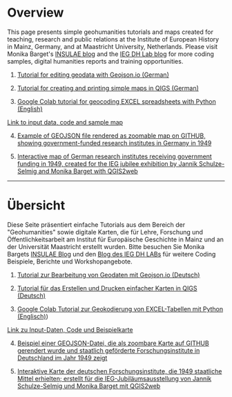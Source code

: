 # Overview

This page presents simple geohumanities tutorials and maps created for teaching, research and public relations at the Institute of European History in Mainz, Germany, and at Maastricht University, Netherlands. Please visit Monika Barget's [INSULAE blog](https://insulae.hypotheses.org/) and the [IEG DH Lab blog](https://dhlab.hypotheses.org/) for more coding samples, digital humanities reports and training opportunities.

1. [Tutorial for editing geodata with Geojson.io (German)](https://monikabarget.github.io/GeoHumTutorials/Tutorial_GeoJSON)

2. [Tutorial for creating and printing simple maps in QIGS (German)](https://monikabarget.github.io/GeoHumTutorials/Tutorial_simpleQGISmaps)

3. [Google Colab tutorial for geocoding EXCEL spreadsheets with Python (English)](https://colab.research.google.com/drive/1TtMkbA2LFkC0Nuvsq0dZzQqGJIx1xQ7u)

[Link to input data, code and sample map](https://github.com/MonikaBarget/GeoHumTutorials/tree/master/Colab_Geocoding)

4. [Example of GEOJSON file rendered as zoomable map on GITHUB, showing government-funded research institutes in Germany in 1949](https://github.com/MonikaBarget/GeoHumTutorials/blob/master/IEG_test_map.geojson)

5. [Interactive map of German research institutes receiving government funding in 1949, created for the IEG jubilee exhibition by Jannik Schulze-Selmig and Monika Barget with QGIS2web](https://monikabarget.github.io/GeoHumTutorials/qgis2web_IEG_jubilee_map/index.html)

***

# Übersicht

Diese Seite präsentiert einfache Tutorials aus dem Bereich der "Geohumanities" sowie digitale Karten, die für Lehre, Forschung und Öffentlichkeitsarbeit am Institut für Europäische Geschichte in Mainz und an der Universität Maastricht erstellt wurden. Bitte besuchen Sie Monika Bargets [INSULAE Blog](https://insulae.hypotheses.org/) und den [Blog des IEG DH LABs](https://dhlab.hypotheses.org/) für weitere Coding Beispiele, Berichte und Workshopangebote.

1. [Tutorial zur Bearbeitung von Geodaten mit Geojson.io (Deutsch)](https://monikabarget.github.io/GeoHumTutorials/Tutorial_GeoJSON)

2. [Tutorial für das Erstellen und Drucken einfacher Karten in QIGS (Deutsch)](https://monikabarget.github.io/GeoHumTutorials/Tutorial_simpleQGISmaps)

3. [Google Colab Tutorial zur Geokodierung von EXCEL-Tabellen mit Python (Englisch)](https://colab.research.google.com/drive/1TtMkbA2LFkC0Nuvsq0dZzQqGJIx1xQ7u))

[Link zu Input-Daten, Code und Beispielkarte](https://github.com/MonikaBarget/GeoHumTutorials/tree/master/Colab_Geocoding)

4. [Beispiel einer GEOJSON-Datei, die als zoombare Karte auf GITHUB gerendert wurde und staatlich geförderte Forschungsinstitute in Deutschland im Jahr 1949 zeigt](https://github.com/MonikaBarget/GeoHumTutorials/blob/master/IEG_test_map.geojson)

5. [Interaktive Karte der deutschen Forschungsinstitute, die 1949 staatliche Mittel erhielten; erstellt für die IEG-Jubiläumsausstellung von Jannik Schulze-Selmig und Monika Barget mit QGIS2web](https://monikabarget.github.io/GeoHumTutorials/qgis2web_IEG_jubilee_map/index.html)
